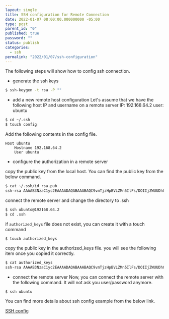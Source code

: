 ```yaml
---
layout: single
title: SSH configuration for Remote Connection
date: 2022-01-07 08:00:00.000000000 -05:00
type: post
parent_id: "0"
published: true
password: ""
status: publish
categories:
  - ssh
permalink: "2022/01/07/ssh-configuration"
---
```


The following steps will show how to config ssh connection.

- generate the ssh keys

```bash
$ ssh-keygen -t rsa -P ""
```

- add a new remote host configuration
  Let's assume that we have the following host IP and username on a remote server
  IP: 192.168.64.2
  user: ubuntu

```bash
$ cd ~/.ssh
$ touch config
```

Add the following contents in the config file.

```
Host ubuntu
    Hostname 192.168.64.2
    User ubuntu
```

- configure the authorization in a remote server

copy the public key from the local host. You can find the public key from the below command.

```bash
$ cat ~/.ssh/id_rsa.pub
ssh-rsa AAAAB3NzaC1yc2EAAAADAQABAAABAQC9vmTjzHpBVLZMn5IlFs/DOIIjZWUUDh0ohewfA6cDpAxpZI3QjR07pmU7xU6qny1vLokl19hi0sMpVUKYsX/c8gmgoxCjRK0SQcxICnLy4UTu6aNRHrONRsnd+z/JiEI0JMSU4gTKaS1GYyuWLB7fHHiT8OmmuleKOC18SXyOIi1CKjInt7E1omSf2ezbYVl7qpeA1ywHcER5OSVrNxntQTtAVuR6i/dZi3aUvTT8S2w7CeWJLcKw21l9EieAXh1Nn/hQVBUrDUCfSl4GTwS2cfKW4F3gS8JH/5xS3z53ABKkljxEOUou1kLZTUHoyxOaw9EGL/9mFwdmVlOynbNt OpenShift-Key
```

connect the remote server and change the directory to .ssh

```bash
$ ssh ubunto@192168.64.2
$ cd .ssh
```

if `authorized_keys` file does not exist, you can create it with a touch command

```bash
$ touch authorized_keys
```

copy the public key in the authorized_keys file. you will see the following item once you copied it correctly.

```bash
$ cat authorized_keys
ssh-rsa AAAAB3NzaC1yc2EAAAADAQABAAABAQC9vmTjzHpBVLZMn5IlFs/DOIIjZWUUDh0ohewfA6cDpAxpZI3QjR07pmU7xU6qny1vLokl19hi0sMpVUKYsX/c8gmgoxCjRK0SQcxICnLy4UTu6aNRHrONRsnd+z/JiEI0JMSU4gTKaS1GYyuWLB7fHHiT8OmmuleKOC18SXyOIi1CKjInt7E1omSf2ezbYVl7qpeA1ywHcER5OSVrNxntQTtAVuR6i/dZi3aUvTT8S2w7CeWJLcKw21l9EieAXh1Nn/hQVBUrDUCfSl4GTwS2cfKW4F3gS8JH/5xS3z53ABKkljxEOUou1kLZTUHoyxOaw9EGL/9mFwdmVlOynbNt OpenShift-Key
```

- connect the remote server
  Now, you can connect the remote server with the following command. It will not ask you user/password anymore.

```
$ ssh ubuntu
```

You can find more details about ssh config example from the below link.

[SSH config](https://linuxize.com/post/using-the-ssh-config-file/)
